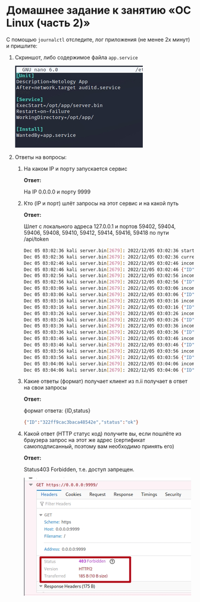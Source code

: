 # Домашнее задание к занятию «ОС Linux (часть 2)»

С помощью `journalctl` отследите, лог приложения (не менее 2х минут) и пришлите:

1. Скриншот, либо содержимое файла `app.service`

   ![](appserv.jpg)

2. Ответы на вопросы:

   1. На каком IP и порту запускается сервис

      **Ответ:** 

      На IP 0.0.0.0 и порту 9999

   2. Кто (IP и порт) шлёт запросы на этот сервис и на какой путь

      **Ответ:** 

      Шлет с локального адреса 127.0.0.1 и портов 59402, 59404, 59406, 59408, 59410, 59412, 59414, 59416, 59418 по пути /api/token

      ```bash
      Dec 05 03:02:36 kali server.bin[2679]: 2022/12/05 03:02:36 starting server on 0.0.0.0:9999
      Dec 05 03:02:36 kali server.bin[2679]: 2022/12/05 03:02:36 current working directory: /opt/app
      Dec 05 03:02:46 kali server.bin[2679]: 2022/12/05 03:02:46 incoming request GET /api/token from 127.0.0.1:59402 UA tracker-service
      Dec 05 03:02:46 kali server.bin[2679]: 2022/12/05 03:02:46 {"ID":"5dc5c2cd2d07bc60d9dc","status":"ok"}
      Dec 05 03:02:56 kali server.bin[2679]: 2022/12/05 03:02:56 incoming request GET /api/token from 127.0.0.1:59404 UA tracker-service
      Dec 05 03:02:56 kali server.bin[2679]: 2022/12/05 03:02:56 {"ID":"75356199b9dcd182c8ca","status":"ok"}
      Dec 05 03:03:06 kali server.bin[2679]: 2022/12/05 03:03:06 incoming request GET /api/token from 127.0.0.1:59406 UA tracker-service
      Dec 05 03:03:06 kali server.bin[2679]: 2022/12/05 03:03:06 {"ID":"0506685e9bc25b932bdc","status":"ok"}
      Dec 05 03:03:16 kali server.bin[2679]: 2022/12/05 03:03:16 incoming request GET /api/token from 127.0.0.1:59408 UA tracker-service
      Dec 05 03:03:16 kali server.bin[2679]: 2022/12/05 03:03:16 {"ID":"37dfe361289192c0a01d","status":"ok"}
      Dec 05 03:03:26 kali server.bin[2679]: 2022/12/05 03:03:26 incoming request GET /api/token from 127.0.0.1:59410 UA tracker-service
      Dec 05 03:03:26 kali server.bin[2679]: 2022/12/05 03:03:26 {"ID":"6644ab012d23845b3485","status":"ok"}
      Dec 05 03:03:36 kali server.bin[2679]: 2022/12/05 03:03:36 incoming request GET /api/token from 127.0.0.1:59412 UA tracker-service
      Dec 05 03:03:36 kali server.bin[2679]: 2022/12/05 03:03:36 {"ID":"dde694468047fa3acf8f","status":"ok"}
      Dec 05 03:03:46 kali server.bin[2679]: 2022/12/05 03:03:46 incoming request GET /api/token from 127.0.0.1:59414 UA tracker-service
      Dec 05 03:03:46 kali server.bin[2679]: 2022/12/05 03:03:46 {"ID":"56af4a140cfb8adc7f30","status":"ok"}
      Dec 05 03:03:56 kali server.bin[2679]: 2022/12/05 03:03:56 incoming request GET /api/token from 127.0.0.1:59416 UA tracker-service
      Dec 05 03:03:56 kali server.bin[2679]: 2022/12/05 03:03:56 {"ID":"b00d02b21514b9fe2292","status":"ok"}
      Dec 05 03:04:06 kali server.bin[2679]: 2022/12/05 03:04:06 incoming request GET /api/token from 127.0.0.1:59418 UA tracker-service
      Dec 05 03:04:06 kali server.bin[2679]: 2022/12/05 03:04:06 {"ID":"322ff9cac3baca48542e","status":"ok"}
      ```

      

   3. Какие ответы (формат) получает клиент из п.ii получает в ответ на свои запросы

      **Ответ:** 

      формат ответа: {ID,status}

      ```bash
      {"ID":"322ff9cac3baca48542e","status":"ok"}
      ```

      

   4. Какой ответ (HTTP статус код) получите вы, если пошлёте из браузера запрос на этот же адрес (сертификат самоподписанный, поэтому вам необходимо принять его)

      **Ответ:** 

      Status403 Forbidden, т.е. доступ запрещен.

      ![](status.jpg)

      